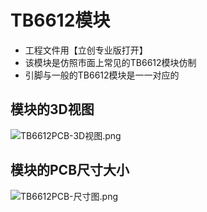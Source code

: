 # TB6612模块

- 工程文件用【立创专业版打开】
- 该模块是仿照市面上常见的TB6612模块仿制
- 引脚与一般的TB6612模块是一一对应的

## 模块的3D视图

![TB6612PCB-3D视图.png](attachment:8166b46a-f6a3-4b95-9910-e733a638612d:TB6612PCB-3D视图.png)

## 模块的PCB尺寸大小

![TB6612PCB-尺寸图.png](attachment:0814e5b6-3a0b-4aaf-8111-81fd18353323:TB6612PCB-尺寸图.png)
